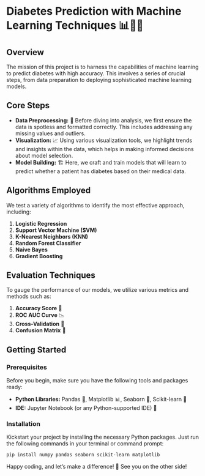 
# Diabetes Prediction with Machine Learning Techniques 📊👨‍💻

## Overview

The mission of this project is to harness the capabilities of machine learning to predict diabetes with high accuracy. This involves a series of crucial steps, from data preparation to deploying sophisticated machine learning models.

## Core Steps

- **Data Preprocessing:** 🧹 Before diving into analysis, we first ensure the data is spotless and formatted correctly. This includes addressing any missing values and outliers.
- **Visualization:** 📈 Using various visualization tools, we highlight trends and insights within the data, which helps in making informed decisions about model selection.
- **Model Building:** 🏗️ Here, we craft and train models that will learn to predict whether a patient has diabetes based on their medical data.

## Algorithms Employed

We test a variety of algorithms to identify the most effective approach, including:

1. **Logistic Regression**
2. **Support Vector Machine (SVM)**
3. **K-Nearest Neighbors (KNN)**
4. **Random Forest Classifier**
5. **Naive Bayes**
6. **Gradient Boosting**

## Evaluation Techniques

To gauge the performance of our models, we utilize various metrics and methods such as:

1. **Accuracy Score** 🎯
2. **ROC AUC Curve** 📉
3. **Cross-Validation** 🔁
4. **Confusion Matrix** 🧩

## Getting Started

### Prerequisites

Before you begin, make sure you have the following tools and packages ready:

- **Python Libraries:** Pandas 🐼, Matplotlib 📊, Seaborn 🌊, Scikit-learn 🤖
- **IDE:** Jupyter Notebook (or any Python-supported IDE) 📓

### Installation

Kickstart your project by installing the necessary Python packages. Just run the following commands in your terminal or command prompt:

```bash
pip install numpy pandas seaborn scikit-learn matplotlib
```

Happy coding, and let’s make a difference! 🌟 See you on the other side!
